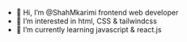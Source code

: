 - 👋 Hi, I’m @ShahMkarimi frontend web developer
- 👀 I’m interested in html, CSS & tailwindcss 
- 🌱 I’m currently learning javascript & react.js


<!---
ShahMkarimi/ShahMkarimi is a ✨ special ✨ repository because its `README.md` (this file) appears on your GitHub profile.
You can click the Preview link to take a look at your changes.
--->
